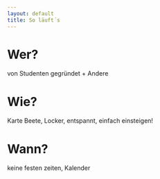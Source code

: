 ```yaml
---
layout: default
title: So läuft´s
---
```


<div class="articles">
	<h1 class="pageTitle">Wer?</h1>
	<p>von Studenten gegründet + Andere</p>
    <h1 class="pageTitle">Wie?</h1>
	<p>Karte Beete, Locker, entspannt, einfach einsteigen!</p>
    <h1 class="pageTitle">Wann?</h1>
	<p>keine festen zeiten, Kalender</p>
</div>

<!-- <div class="home" id="home"> -->
<!-- <h1 class="pageTitle">Neues aus dem Garten</h1>
  <ul class="posts noList">
    {% for post in paginator.posts %}
      <li>
        <span class="date">{{ post.date | date: '%B %d, %Y' }}</span>
        <h3><a class="post-link" href="{{ post.url | prepend: site.baseurl }}">{{ post.title }}</a></h3>
        <p>{% if post.description %}{{ post.description }}{% else %}{{ post.excerpt | strip_html }}{% endif %}</p>
      </li>
    {% endfor %}
  </ul> 
  <!-- Pagination links -->
  
  <!-- <div class="pagination"> -->
  <!--   {% if paginator.previous_page %}
      <a href="{{ paginator.previous_page_path | prepend: site.baseurl }}" class="previous button__outline">Newer Posts</a> 
    {% endif %}
    {% if paginator.next_page %}
      <a href="{{ paginator.next_page_path | prepend: site.baseurl }}" class="next button__outline">Older Posts</a>
    {% endif %} -->
<!--  </div> -->
<!-- </div> -->
